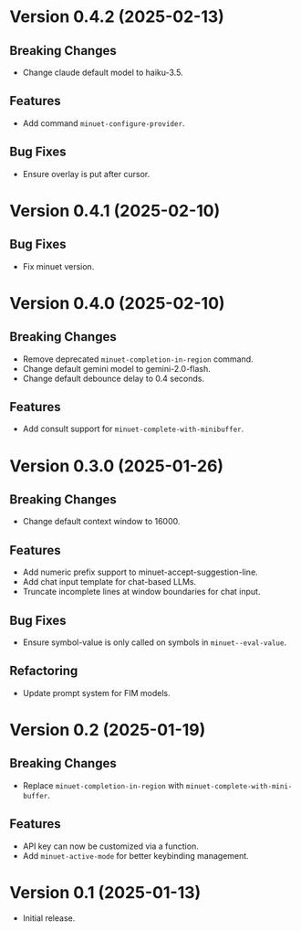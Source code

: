 # Version 0.4.2 (2025-02-13)

## Breaking Changes
- Change claude default model to haiku-3.5.

## Features
- Add command `minuet-configure-provider`.

## Bug Fixes
- Ensure overlay is put after cursor.

# Version 0.4.1 (2025-02-10)

## Bug Fixes

- Fix minuet version.

# Version 0.4.0 (2025-02-10)

## Breaking Changes

- Remove deprecated `minuet-completion-in-region` command.
- Change default gemini model to gemini-2.0-flash.
- Change default debounce delay to 0.4 seconds.

## Features

- Add consult support for `minuet-complete-with-minibuffer`.

# Version 0.3.0 (2025-01-26)

## Breaking Changes

- Change default context window to 16000.

## Features

- Add numeric prefix support to minuet-accept-suggestion-line.
- Add chat input template for chat-based LLMs.
- Truncate incomplete lines at window boundaries for chat input.

## Bug Fixes

- Ensure symbol-value is only called on symbols in `minuet--eval-value`.

## Refactoring

- Update prompt system for FIM models.

# Version 0.2 (2025-01-19)

## Breaking Changes

- Replace `minuet-completion-in-region` with `minuet-complete-with-mini-buffer`.

## Features

- API key can now be customized via a function.
- Add `minuet-active-mode` for better keybinding management.

# Version 0.1 (2025-01-13)

- Initial release.

